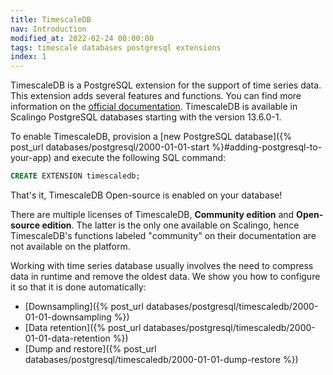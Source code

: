 ```yaml
---
title: TimescaleDB
nav: Introduction
modified_at: 2022-02-24 00:00:00
tags: timescale databases postgresql extensions
index: 1
---
```


TimescaleDB is a PostgreSQL extension for the support of time series data.
This extension adds several features and functions. You can find more information
on the [official documentation](https://docs.timescale.com/api/latest). TimescaleDB is available in Scalingo PostgreSQL databases starting with the version 13.6.0-1.

To enable TimescaleDB, provision a [new PostgreSQL database]({% post_url databases/postgresql/2000-01-01-start %}#adding-postgresql-to-your-app) and execute the following SQL command:

```sql
CREATE EXTENSION timescaledb;
```

That's it, TimescaleDB Open-source is enabled on your database!

There are multiple licenses of TimescaleDB, __Community edition__ and
__Open-source edition__. The latter is the only one available on Scalingo, hence
TimescaleDB's functions labeled "community" on their documentation
are not available on the platform.

Working with time series database usually involves the need to compress data
in runtime and remove the oldest data. We show you how to configure it
so that it is done automatically:
* [Downsampling]({% post_url databases/postgresql/timescaledb/2000-01-01-downsampling %})
* [Data retention]({% post_url databases/postgresql/timescaledb/2000-01-01-data-retention %})
* [Dump and restore]({% post_url databases/postgresql/timescaledb/2000-01-01-dump-restore %})
